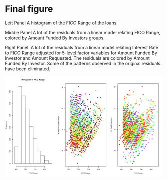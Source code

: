 Final figure
========================================================

Left Panel A histogram of the FICO Range of the loans.

Middle Panel A lot of the residuals from a linear model relating FICO Range, colored by Amount Funded By Investors groups. 

Right Panel. A lot of the residuals from a linear model relating Interest Rate to FICO Range adjusted for 5-level factor variables for Amount Funded By Investor and Amount Requested. The residuals are colored by Amount Funded By Investor. Some of the patterns observed in the original residuals have been eliminated.

![plot of chunk unnamed-chunk-1](figure/unnamed-chunk-1.png) 



